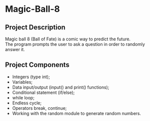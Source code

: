 # Magic-Ball-8


## Project Description

Magic ball 8 (Ball of Fate) is a comic way to predict the future.   
The program prompts the user to ask a question in order to randomly answer it.


## Project Components

- Integers (type int);
- Variables;
- Data input/output (input() and print() functions);
- Conditional statement (if/else);
- while loop;
- Endless cycle;
- Operators break, continue;
- Working with the random module to generate random numbers.
